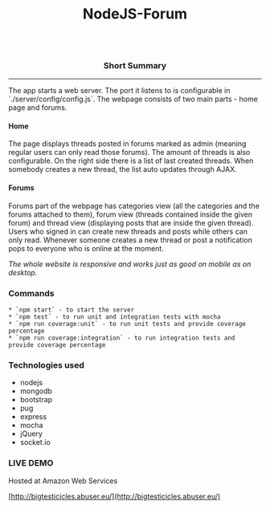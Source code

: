 <center><h1>NodeJS-Forum</h1></center>

</br>
</br>
<center><h3>Short Summary</h3></center>
<hr>
The app starts a web server. The port it listens to is configurable in `./server/config/config.js`. The webpage consists of two main parts - home page and forums.

#### Home
The page displays threads posted in forums marked as admin (meaning regular users can only read those forums). The amount of threads is also configurable. On the right side there is a list of last created threads. When somebody creates a new thread, the list auto updates through AJAX.

#### Forums
Forums part of the webpage has categories view (all the categories and the forums attached to them), forum view (threads contained inside the given forum) and thread view (displaying posts that are inside the given thread). Users who signed in can create new threads and posts while others can only read. Whenever someone creates a new thread or post a notification pops to everyone who is online at the moment.

*The whole website is responsive and works just as good on mobile as on desktop.*
</br>

### Commands
    * `npm start` - to start the server
    * `npm test` - to run unit and integration tests with mocha
    * `npm run coverage:unit` - to run unit tests and provide coverage percentage
    * `npm run coverage:integration` - to run integration tests and provide coverage percentage

### Technologies used
* nodejs
* mongodb
* bootstrap
* pug
* express
* mocha
* jQuery
* socket.io

### LIVE DEMO

Hosted at Amazon Web Services

[http://bigtesticicles.abuser.eu/](http://bigtesticicles.abuser.eu/)
